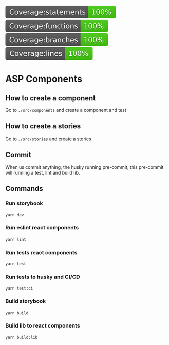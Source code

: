 ![statements](coverage/badge-statements.svg)
![functions](coverage/badge-functions.svg)
![branches](coverage/badge-branches.svg)
![lines](coverage/badge-lines.svg)

# ASP Components

## How to create a component

Go to `./src/components` and create a component and test

## How to create a stories

Go to `./src/stories` and create a stories

## Commit

When us commit anything, the husky running pre-commit, this pre-commit will running a test, lint and build lib.

## Commands

### Run storybook
`yarn dev`

### Run eslint react components
`yarn lint`

 ### Run tests react components
`yarn test`

### Run tests to husky and CI/CD
`yarn test:ci`

### Build storybook
`yarn build`

### Build lib to react components
`yarn build:lib`

